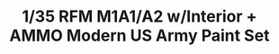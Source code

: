 ---
layout: product
title: "1/35 RFM M1A1/A2 w/Interior + AMMO Modern US Army Paint Set"
price: "10000" 
desc: "Bundle"
img_path: "/assets/img/AKCIJA3.jpg"
brand: "N/A"
available: true
special_offer: false
new: false
soon: true
cat: "0N/A"
subcat: "0N/A"
subsubcat: "0N/A"
sifra: "AKCIJA3"
popular: false
---